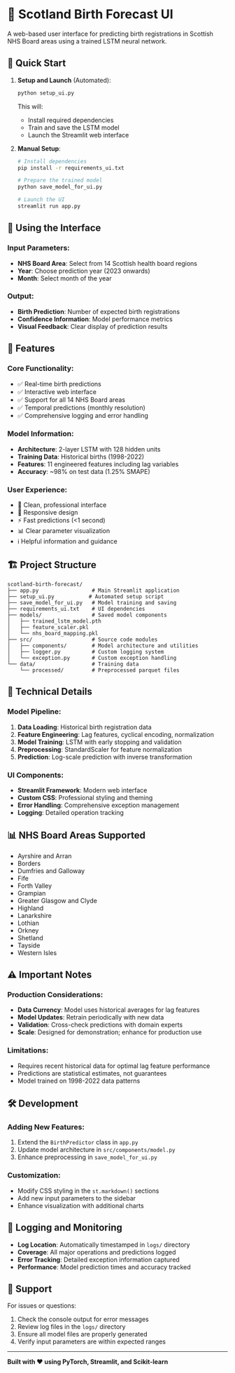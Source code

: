 # 🏴󠁧󠁢󠁳󠁣󠁴󠁿 Scotland Birth Forecast UI

A web-based user interface for predicting birth registrations in Scottish NHS Board areas using a trained LSTM neural network.

## 🚀 Quick Start

1. **Setup and Launch** (Automated):

   ```bash
   python setup_ui.py
   ```

   This will:

   - Install required dependencies
   - Train and save the LSTM model
   - Launch the Streamlit web interface

2. **Manual Setup**:

   ```bash
   # Install dependencies
   pip install -r requirements_ui.txt

   # Prepare the trained model
   python save_model_for_ui.py

   # Launch the UI
   streamlit run app.py
   ```

## 📱 Using the Interface

### Input Parameters:

- **NHS Board Area**: Select from 14 Scottish health board regions
- **Year**: Choose prediction year (2023 onwards)
- **Month**: Select month of the year

### Output:

- **Birth Prediction**: Number of expected birth registrations
- **Confidence Information**: Model performance metrics
- **Visual Feedback**: Clear display of prediction results

## 🎯 Features

### Core Functionality:

- ✅ Real-time birth predictions
- ✅ Interactive web interface
- ✅ Support for all 14 NHS Board areas
- ✅ Temporal predictions (monthly resolution)
- ✅ Comprehensive logging and error handling

### Model Information:

- **Architecture**: 2-layer LSTM with 128 hidden units
- **Training Data**: Historical births (1998-2022)
- **Features**: 11 engineered features including lag variables
- **Accuracy**: ~98% on test data (1.25% SMAPE)

### User Experience:

- 🎨 Clean, professional interface
- 📱 Responsive design
- ⚡ Fast predictions (<1 second)
- 📊 Clear parameter visualization
- ℹ️ Helpful information and guidance

## 🏗️ Project Structure

```
scotland-birth-forecast/
├── app.py                 # Main Streamlit application
├── setup_ui.py           # Automated setup script
├── save_model_for_ui.py   # Model training and saving
├── requirements_ui.txt    # UI dependencies
├── models/                # Saved model components
│   ├── trained_lstm_model.pth
│   ├── feature_scaler.pkl
│   └── nhs_board_mapping.pkl
├── src/                   # Source code modules
│   ├── components/        # Model architecture and utilities
│   ├── logger.py          # Custom logging system
│   └── exception.py       # Custom exception handling
└── data/                  # Training data
    └── processed/         # Preprocessed parquet files
```

## 🔧 Technical Details

### Model Pipeline:

1. **Data Loading**: Historical birth registration data
2. **Feature Engineering**: Lag features, cyclical encoding, normalization
3. **Model Training**: LSTM with early stopping and validation
4. **Preprocessing**: StandardScaler for feature normalization
5. **Prediction**: Log-scale prediction with inverse transformation

### UI Components:

- **Streamlit Framework**: Modern web interface
- **Custom CSS**: Professional styling and theming
- **Error Handling**: Comprehensive exception management
- **Logging**: Detailed operation tracking

## 📊 NHS Board Areas Supported

- Ayrshire and Arran
- Borders
- Dumfries and Galloway
- Fife
- Forth Valley
- Grampian
- Greater Glasgow and Clyde
- Highland
- Lanarkshire
- Lothian
- Orkney
- Shetland
- Tayside
- Western Isles

## ⚠️ Important Notes

### Production Considerations:

- **Data Currency**: Model uses historical averages for lag features
- **Model Updates**: Retrain periodically with new data
- **Validation**: Cross-check predictions with domain experts
- **Scale**: Designed for demonstration; enhance for production use

### Limitations:

- Requires recent historical data for optimal lag feature performance
- Predictions are statistical estimates, not guarantees
- Model trained on 1998-2022 data patterns

## 🛠️ Development

### Adding New Features:

1. Extend the `BirthPredictor` class in `app.py`
2. Update model architecture in `src/components/model.py`
3. Enhance preprocessing in `save_model_for_ui.py`

### Customization:

- Modify CSS styling in the `st.markdown()` sections
- Add new input parameters to the sidebar
- Enhance visualization with additional charts

## 📝 Logging and Monitoring

- **Log Location**: Automatically timestamped in `logs/` directory
- **Coverage**: All major operations and predictions logged
- **Error Tracking**: Detailed exception information captured
- **Performance**: Model prediction times and accuracy tracked

## 🤝 Support

For issues or questions:

1. Check the console output for error messages
2. Review log files in the `logs/` directory
3. Ensure all model files are properly generated
4. Verify input parameters are within expected ranges

---

**Built with ❤️ using PyTorch, Streamlit, and Scikit-learn**
